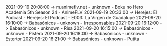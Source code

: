 2021-09-19 20:08:00 -> m.animeflv.net - unknown - Boku no Hero Academia 5th Season 24 - AnimeFLV
2021-09-19 20:33:00 -> Herejes: El Podcast - Herejes: El Podcast - E003: La Virgen de Guadalupe
2021-09-20 16:10:00 -> Babasónicos - unknown - Irresponsables
2021-09-20 16:12:00 -> Babasónicos - unknown - Risa
2021-09-20 16:15:00 -> Babasónicos - unknown - Pistero
2021-09-20 16:18:00 -> Babasónicos - unknown - Estertor
2021-09-20 16:21:00 -> Babasónicos - unknown - Putita
